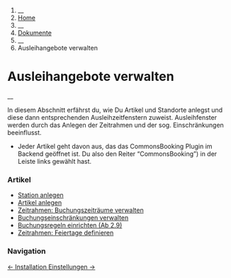   1. __
  2. [ Home  ](https://commonsbooking.org/)
  3. __
  4. [ Dokumente  ](https://commonsbooking.org/dokumentation/)
  5. __
  6. Ausleihangebote verwalten 

#  Ausleihangebote verwalten

__

In diesem Abschnitt erfährst du, wie Du Artikel und Standorte anlegst und
diese dann entsprechenden Ausleihzeitfenstern zuweist. Ausleihfenster werden
durch das Anlegen der Zeitrahmen und der sog. Einschränkungen beeinflusst.

  * Jeder Artikel geht davon aus, das das CommonsBooking Plugin im Backend geöffnet ist. Du also den Reiter “CommonsBooking”) in der Leiste links gewählt hast. 

###  Artikel

  * [ Station anlegen ](https://commonsbooking.org/docs/erste-schritte/stationen-anlegen/)
  * [ Artikel anlegen ](https://commonsbooking.org/docs/erste-schritte/artikel-anlegen/)
  * [ Zeitrahmen: Buchungszeiträume verwalten ](https://commonsbooking.org/docs/erste-schritte/buchungszeitraeume-verwalten/)
  * [ Buchungseinschränkungen verwalten ](https://commonsbooking.org/docs/erste-schritte/buchungseinschraenkungen-verwalten/)
  * [ Buchungsregeln einrichten (Ab 2.9) ](https://commonsbooking.org/docs/erste-schritte/buchungsregeln-einrichten/)
  * [ Zeitrahmen: Feiertage definieren ](https://commonsbooking.org/docs/erste-schritte/zeitrahmen-feiertage-definieren/)

###  Navigation

[ ← Installation ](https://commonsbooking.org/docs/installation/) [
Einstellungen → ](https://commonsbooking.org/docs/einstellungen-2/)

